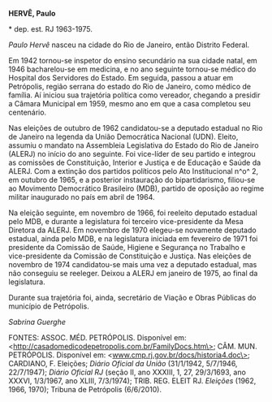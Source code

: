 **HERVÊ, Paulo**

\* dep. est. RJ 1963-1975.

*Paulo Hervê* nasceu na cidade do Rio de Janeiro, então Distrito
Federal.

Em 1942 tornou-se inspetor do ensino secundário na sua cidade natal, em
1946 bacharelou-se em medicina, e no ano seguinte tornou-se médico do
Hospital dos Servidores do Estado. Em seguida, passou a atuar em
Petrópolis, região serrana do estado do Rio de Janeiro, como médico de
família. Aí iniciou sua trajetória política como vereador, chegando a
presidir a Câmara Municipal em 1959, mesmo ano em que a casa completou
seu centenário.

Nas eleições de outubro de 1962 candidatou-se a deputado estadual no Rio
de Janeiro na legenda da União Democrática Nacional (UDN). Eleito,
assumiu o mandato na Assembleia Legislativa do Estado do Rio de Janeiro
(ALERJ) no início do ano seguinte. Foi vice-líder de seu partido e
integrou as comissões de Constituição, Interior e Justiça e de Educação
e Saúde da ALERJ. Com a extinção dos partidos políticos pelo Ato
Institucional n^o^ 2, em outubro de 1965, e a posterior instauração do
bipartidarismo, filiou-se ao Movimento Democrático Brasileiro (MDB),
partido de oposição ao regime militar inaugurado no país em abril de
1964.

Na eleição seguinte, em novembro de 1966, foi reeleito deputado estadual
pelo MDB, e durante a legislatura foi terceiro vice-presidente da Mesa
Diretora da ALERJ. Em novembro de 1970 elegeu-se novamente deputado
estadual, ainda pelo MDB, e na legislatura iniciada em fevereiro de 1971
foi presidente da Comissão de Saúde, Higiene e Segurança no Trabalho e
vice-presidente da Comissão de Constituição e Justiça. Nas eleições de
novembro de 1974 candidatou-se mais uma vez a deputado estadual, mas não
conseguiu se reeleger. Deixou a ALERJ em janeiro de 1975, ao final da
legislatura.

Durante sua trajetória foi, ainda, secretário de Viação e Obras Públicas
do município de Petrópolis.

*Sabrina Guerghe*

FONTES: ASSOC. MÉD. PETRÓPOLIS. Disponível em:
\<http://casadomedicodepetropolis.com.br/FamilyDocs.htm\>; CÂM. MUN.
PETRÓPOLIS. Disponível em: \<www.cmp.rj.gov.br/docs/historia4.doc\>;
CARDIANO, F. Eleições; *Diário Oficial da União* (31/1/1942, 5/7/1946,
22/7/1947); *Diário Oficial RJ* (seção II, ano XXXIII, 1, 27, 29/3/1693,
ano XXXVI, 1/3/1967, ano XLIII, 7/3/1974); TRIB. REG. ELEIT RJ.
*Eleições* (1962, 1966, 1970); Tribuna de Petrópolis (6/6/2010).
